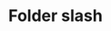 ---
title: Folder slash
tags: ["folder", "slash", "directory", "cut", "remove", "exclude", "omit"]
icon: folder-slash
svg: '<svg xmlns="http://www.w3.org/2000/svg" width="24" height="24" fill="none" viewBox="0 0 24 24" stroke-width="1.5" stroke-linecap="round" stroke-linejoin="round" stroke="currentColor"><path d="m3 21 1.177-1.177M21 3l-4 4m0 0h2a2 2 0 0 1 2 2v9a2 2 0 0 1-2 2H5c-.293 0-.572-.063-.823-.177M17 7 4.177 19.823M3 16.5V6a2 2 0 0 1 2-2h1.745a2 2 0 0 1 1.322.5l2.272 2a2 2 0 0 0 1.322.5H13"/></svg>'
---